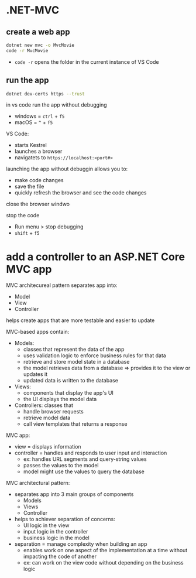 # .NET-MVC

## create a web app

```bash
dotnet new mvc -o MvcMovie
code -r MvcMovie
```
- `code -r` opens the folder in the current instance of VS Code

## run the app

```bash
dotnet dev-certs https --trust
```

in vs code run the app without debugging
- windows = `ctrl` + `f5`
- macOS = `^` + `f5`

VS Code:
- starts Kestrel
- launches a browser
- navigatets to `https://localhost:<port#>`

launching the app without debuggin allows you to:
- make code changes
- save the file
- quickly refresh the browser and see the code changes

close the browser windwo

stop the code
- Run menu > stop debugging
- `shift` + `f5`

# add a controller to an ASP.NET Core MVC app
MVC architecureal pattern separates app into:
- Model
- View
- Controller

helps create apps that are more testable and easier to update

MVC-based apps contain:
- Models:
    - classes that represent the data of the app
    - uses validation logic to enforce business rules for that data 
    - retrieve and store model state in a database
    - the model retrieves data from a database => provides it to the view or updates it
    - updated data is written to the database
- Views:
    - components that display the app's UI
    - the UI displays the model data
- Controllers: classes that
    - handle browser requests
    - retrieve model data
    - call view templates that returns a response

MVC app:
- view = displays information
- controller = handles and responds to user input and interaction
    - ex: handles URL segments and query-string values
    - passes the values to the model
    - model might use the values to query the database

MVC architectural pattern:
- separates app into 3 main groups of components
    - Models
    - Views
    - Controller
- helps to achiever separation of concerns:
    - UI logic in the view
    - input logic in the controller
    - business logic in the model
- separation = manage complexity when building an app
    - enables work on one aspect of the implementation at a time without impacting the code of another
    - ex: can work on the view code without depending on the business logic

